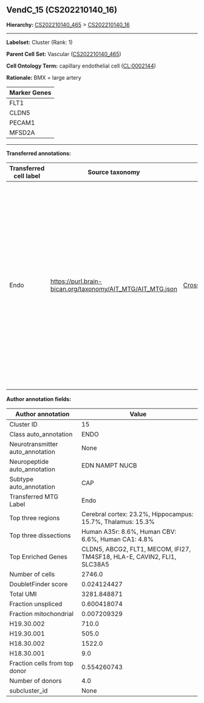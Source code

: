## VendC_15 (CS202210140_16)
<b>Hierarchy: </b>
[CS202210140_465](https://purl.brain-bican.org/taxonomy/CS202210140#CS202210140_465) >
[CS202210140_16](https://purl.brain-bican.org/taxonomy/CS202210140#CS202210140_16)

---


**Labelset:** Cluster (Rank: 1)

**Parent Cell Set:** Vascular ([CS202210140_465](https://purl.brain-bican.org/taxonomy/CS202210140#CS202210140_465))



**Cell Ontology Term:**  capillary endothelial cell ([CL:0002144](https://www.ebi.ac.uk/ols/ontologies/cl/terms?obo_id=CL:0002144)) 

**Rationale:** BMX = large artery

[MARKER GENES.]: #


| Marker Genes |
|--------------|
|FLT1|
|CLDN5|
|PECAM1|
|MFSD2A|

---

[TRANSFERRED ANNOTATIONS.]: #


**Transferred annotations:**

| Transferred cell label | Source taxonomy | Source node accession | Algorithm name | Comment |
|------------------------|-----------------|-----------------------|----------------|---------|
|Endo|https://purl.brain-bican.org/taxonomy/AIT_MTG/AIT_MTG.json|[CrossArea_subclass:48e48631ba](https://purl.brain-bican.org/taxonomy/AIT_MTG#CrossArea_subclass_48e48631ba)||We performed PCA (50 components) on our full dataset, trained a random forest classifier (scikit-learn, class_ weight=‘balanced’, max_depth=50) on the MTG labels, and then predicted labels for all cells. We labeled each cluster with the mode of its constituent cells if two conditions were met: more than 0.8 of predicted labels matched the mode, and the mean probability of these pre- dictions was greater than 0.8.|

[AUTHOR ANNOTATION FIELDS.]: #


**Author annotation fields:**

| Author annotation | Value |
|-------------------|-------|
|Cluster ID|15|
|Class auto_annotation|ENDO|
|Neurotransmitter auto_annotation|None|
|Neuropeptide auto_annotation|EDN NAMPT NUCB|
|Subtype auto_annotation|CAP|
|Transferred MTG Label|Endo|
|Top three regions|Cerebral cortex: 23.2%, Hippocampus: 15.7%, Thalamus: 15.3%|
|Top three dissections|Human A35r: 8.6%, Human CBV: 6.6%, Human CA1: 4.8%|
|Top Enriched Genes|CLDN5, ABCG2, FLT1, MECOM, IFI27, TM4SF18, HLA-E, CAVIN2, FLI1, SLC38A5|
|Number of cells|2746.0|
|DoubletFinder score|0.024124427|
|Total UMI|3281.848871|
|Fraction unspliced|0.600418074|
|Fraction mitochondrial|0.007209329|
|H19.30.002|710.0|
|H19.30.001|505.0|
|H18.30.002|1522.0|
|H18.30.001|9.0|
|Fraction cells from top donor|0.554260743|
|Number of donors|4.0|
|subcluster_id|None|
